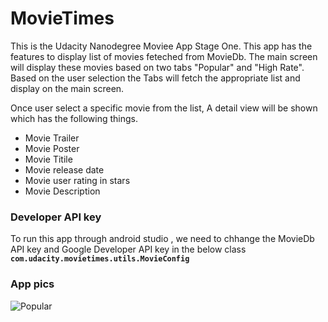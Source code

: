 # MovieTimes
This is the Udacity Nanodegree Moviee App Stage One. This app has the features to display list of movies feteched from MovieDb. 
The main screen will display these movies based on two tabs "Popular" and "High Rate". Based on the user selection the Tabs will
fetch the appropriate list and display on the main screen.

Once user select a specific movie from the list, A detail view will be shown which has the following things.
* Movie Trailer
* Movie Poster
* Movie Titile
* Movie release date
* Movie user rating in stars
* Movie Description

### Developer API key
To run this app through android studio , we need to chhange the MovieDb API key and Google Developer API key in the below class
**`com.udacity.movietimes.utils.MovieConfig`**

### App pics

![Popular](https://drive.google.com/open?id=0B8DRFRadWBraemc3TkFSQm90YzA "Pop")
